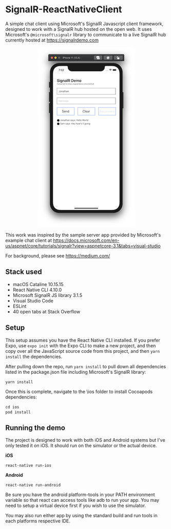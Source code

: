 # SignalR-ReactNativeClient
A simple chat client using Microsoft's SignalR Javascript client framework, designed to work with a SignalR hub hosted on the open web. It uses Microsoft's `@microsoft\signalr` library to communicate to a live SignalR hub currently hosted at https://signalrdemo.com

<p align="center">
  <img width="300" height="559" src="https://github.com/jonathanzufi/SignalR-ReactNativeClient/blob/master/assets/ios_preview.png">
</p>

This work was inspired by the sample server app provided by Microsoft's example chat client at https://docs.microsoft.com/en-us/aspnet/core/tutorials/signalr?view=aspnetcore-3.1&tabs=visual-studio 

For background, please see https://medium.com/<url>  
  
  ## Stack used

* macOS Cataline 10.15.15
* React Native CLI 4.10.0
* Microsoft SignalR JS library 3.1.5
* Visual Studio Code
* ESLint
* 40 open tabs at Stack Overflow
  
## Setup
This setup assumes you have the React Native CLI installed. If you prefer Expo, use `expo init` with the Expo CLI to make a new project, and then copy over all the JavaScript source code from this project, and then `yarn install` the dependencies.

After pulling down the repo, run `yarn install` to pull down all dependencies listed in the package.json file including Microsoft's SignalR library:
```
yarn install
```

Once this is complete, navigate to the \ios folder to install Cocoapods dependencies:
```
cd ios
pod install
``` 

## Running the demo

The project is designed to work with both iOS and Android systems but I've only tested it on iOS. It should run on the simulator or the actual device.


__iOS__

```
react-native run-ios
```


__Android__

```
react-native run-android
```
Be sure you have the android platform-tools in your PATH environment variable so that react can access tools like adb to run your app. You may need to setup a virtual device first if you wish to use the simulator.

You may also run either app by using the standard build and run tools in each platforms respective IDE.


